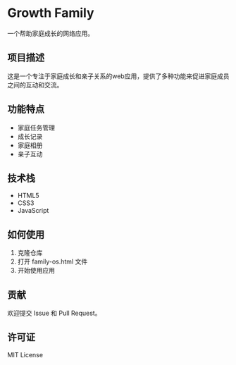# Growth Family

一个帮助家庭成长的网络应用。

## 项目描述

这是一个专注于家庭成长和亲子关系的web应用，提供了多种功能来促进家庭成员之间的互动和交流。

## 功能特点

- 家庭任务管理
- 成长记录
- 家庭相册
- 亲子互动

## 技术栈

- HTML5
- CSS3
- JavaScript

## 如何使用

1. 克隆仓库
2. 打开 family-os.html 文件
3. 开始使用应用

## 贡献

欢迎提交 Issue 和 Pull Request。

## 许可证

MIT License 
